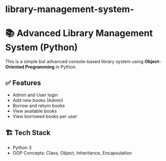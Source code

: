 # library-management-system-
# 📚 Advanced Library Management System (Python)

This is a simple but advanced console-based library system using **Object-Oriented Programming** in Python.

## ✅ Features

- Admin and User login
- Add new books (Admin)
- Borrow and return books
- View available books
- View borrowed books per user

## 🏗️ Tech Stack

- Python 3
- OOP Concepts: Class, Object, Inheritance, Encapsulation
